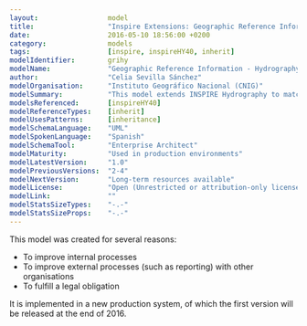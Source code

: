 ```yaml
---
layout:                 model
title:                  "Inspire Extensions: Geographic Reference Information - Hydrography"
date:                   2016-05-10 18:56:00 +0200
category:               models
tags:                   [inspire, inspireHY40, inherit]
modelIdentifier:        grihy
modelName:              "Geographic Reference Information - Hydrography"
author:                 "Celia Sevilla Sánchez"
modelOrganisation:      "Instituto Geográfico Nacional (CNIG)"
modelSummary:           "This model extends INSPIRE Hydrography to match Spanish standards."
modelsReferenced:       [inspireHY40]
modelReferenceTypes:    [inherit]
modelUsesPatterns:      [inheritance]
modelSchemaLanguage:    "UML"
modelSpokenLanguage:    "Spanish"
modelSchemaTool:        "Enterprise Architect"
modelMaturity:          "Used in production environments"
modelLatestVersion:     "1.0"
modelPreviousVersions:  "2-4"
modelNextVersion:       "Long-term resources available"
modelLicense:           "Open (Unrestricted or attribution-only licenses such as CC-BY, BSD or Apache)"
modelLink:              ""
modelStatsSizeTypes:    "-.-"
modelStatsSizeProps:    "-.-"
---
```


This model was created for several reasons:
 
* To improve internal processes
* To improve external processes (such as reporting) with other organisations 
* To fulfill a legal obligation

It is implemented in a new production system, of which the first version will be released at the end of 2016.